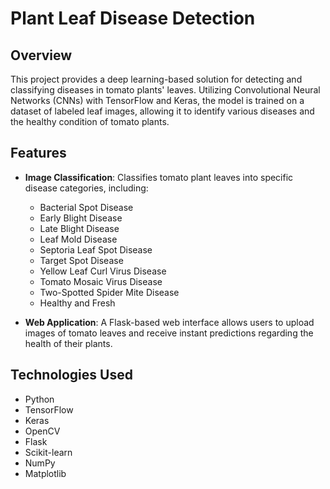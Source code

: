 # Plant Leaf Disease Detection

## Overview

This project provides a deep learning-based solution for detecting and classifying diseases in tomato plants' leaves. Utilizing Convolutional Neural Networks (CNNs) with TensorFlow and Keras, the model is trained on a dataset of labeled leaf images, allowing it to identify various diseases and the healthy condition of tomato plants.

## Features

- **Image Classification**: Classifies tomato plant leaves into specific disease categories, including:
  - Bacterial Spot Disease
  - Early Blight Disease
  - Late Blight Disease
  - Leaf Mold Disease
  - Septoria Leaf Spot Disease
  - Target Spot Disease
  - Yellow Leaf Curl Virus Disease
  - Tomato Mosaic Virus Disease
  - Two-Spotted Spider Mite Disease
  - Healthy and Fresh

- **Web Application**: A Flask-based web interface allows users to upload images of tomato leaves and receive instant predictions regarding the health of their plants.

## Technologies Used

- Python
- TensorFlow
- Keras
- OpenCV
- Flask
- Scikit-learn
- NumPy
- Matplotlib

